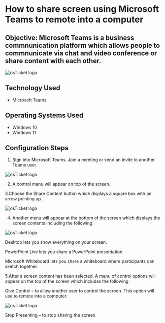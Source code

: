 
<h1>How to share screen using Microsoft Teams to remote into a computer</h1>

<h2>Objective: Microsoft Teams is a business commnunication platform which allows people to commnunicate via chat and video conference or share content with each other.</h2>

<img src="https://i.imgur.com/SaZg0ZD.jpg" alt="osTicket logo"/>

<h2> Technology Used</h2>

- Microsoft Teams 


<h2>Operating Systems Used </h2>

- Windows 10
- Windows 11

<h2>Configuration Steps</h2>

  1. Sign into Microsoft Teams. Join a meeting or send an invite to another Teams user.
 
  <img src="https://i.imgur.com/qb5xgiF.jpg" alt="osTicket logo"/>

  2. A control menu will appear on top of the screen.
  
  3.Choose the Share Content button which displays a square box with an arrow pointing up.  
  
  <img src="https://i.imgur.com/mh7xG6A.jpg" alt="osTicket logo"/>

  4. Another menu will appear at the bottom of the screen which displays the screen contents including the following:

  <img src="https://i.imgur.com/Y9fnrQ3.jpg" alt="osTicket logo"/>

 Desktop lets you show everything on your screen.

 PowerPoint Live lets you share a PowerPoint presentation.

 Microsoft Whiteboard lets you share a whiteboard where participants can sketch together.

  5.After a screen content has been selected. A menu of control options will appear on the top of the screen which includes the following:

Give Control – to allow another user to control the screen. This option will use to remote into a computer.

<img src="https://i.imgur.com/Fy1GQWK.jpg" alt="osTicket logo"/>

Stop Presenting – to stop sharing the screen.



